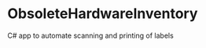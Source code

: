 ObsoleteHardwareInventory
=========================

C# app to automate scanning and printing of labels
